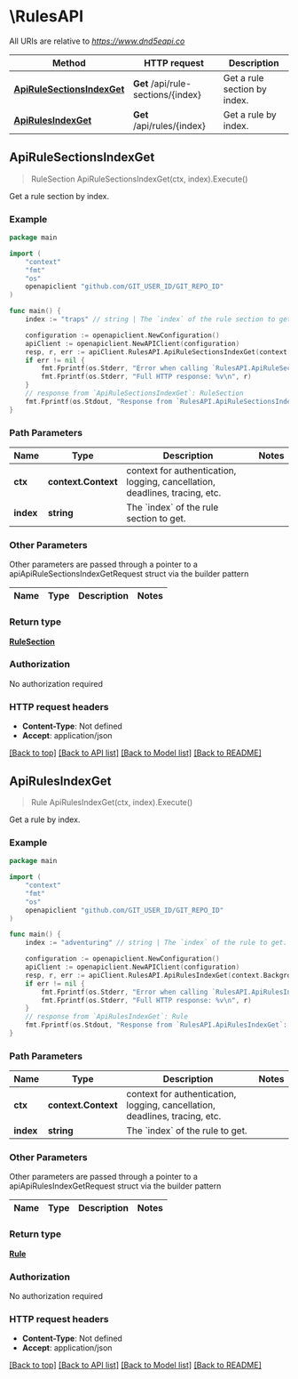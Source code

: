 # \RulesAPI

All URIs are relative to *https://www.dnd5eapi.co*

Method | HTTP request | Description
------------- | ------------- | -------------
[**ApiRuleSectionsIndexGet**](RulesAPI.md#ApiRuleSectionsIndexGet) | **Get** /api/rule-sections/{index} | Get a rule section by index.
[**ApiRulesIndexGet**](RulesAPI.md#ApiRulesIndexGet) | **Get** /api/rules/{index} | Get a rule by index.



## ApiRuleSectionsIndexGet

> RuleSection ApiRuleSectionsIndexGet(ctx, index).Execute()

Get a rule section by index.



### Example

```go
package main

import (
    "context"
    "fmt"
    "os"
    openapiclient "github.com/GIT_USER_ID/GIT_REPO_ID"
)

func main() {
    index := "traps" // string | The `index` of the rule section to get. 

    configuration := openapiclient.NewConfiguration()
    apiClient := openapiclient.NewAPIClient(configuration)
    resp, r, err := apiClient.RulesAPI.ApiRuleSectionsIndexGet(context.Background(), index).Execute()
    if err != nil {
        fmt.Fprintf(os.Stderr, "Error when calling `RulesAPI.ApiRuleSectionsIndexGet``: %v\n", err)
        fmt.Fprintf(os.Stderr, "Full HTTP response: %v\n", r)
    }
    // response from `ApiRuleSectionsIndexGet`: RuleSection
    fmt.Fprintf(os.Stdout, "Response from `RulesAPI.ApiRuleSectionsIndexGet`: %v\n", resp)
}
```

### Path Parameters


Name | Type | Description  | Notes
------------- | ------------- | ------------- | -------------
**ctx** | **context.Context** | context for authentication, logging, cancellation, deadlines, tracing, etc.
**index** | **string** | The &#x60;index&#x60; of the rule section to get.  | 

### Other Parameters

Other parameters are passed through a pointer to a apiApiRuleSectionsIndexGetRequest struct via the builder pattern


Name | Type | Description  | Notes
------------- | ------------- | ------------- | -------------


### Return type

[**RuleSection**](RuleSection.md)

### Authorization

No authorization required

### HTTP request headers

- **Content-Type**: Not defined
- **Accept**: application/json

[[Back to top]](#) [[Back to API list]](../README.md#documentation-for-api-endpoints)
[[Back to Model list]](../README.md#documentation-for-models)
[[Back to README]](../README.md)


## ApiRulesIndexGet

> Rule ApiRulesIndexGet(ctx, index).Execute()

Get a rule by index.



### Example

```go
package main

import (
    "context"
    "fmt"
    "os"
    openapiclient "github.com/GIT_USER_ID/GIT_REPO_ID"
)

func main() {
    index := "adventuring" // string | The `index` of the rule to get. 

    configuration := openapiclient.NewConfiguration()
    apiClient := openapiclient.NewAPIClient(configuration)
    resp, r, err := apiClient.RulesAPI.ApiRulesIndexGet(context.Background(), index).Execute()
    if err != nil {
        fmt.Fprintf(os.Stderr, "Error when calling `RulesAPI.ApiRulesIndexGet``: %v\n", err)
        fmt.Fprintf(os.Stderr, "Full HTTP response: %v\n", r)
    }
    // response from `ApiRulesIndexGet`: Rule
    fmt.Fprintf(os.Stdout, "Response from `RulesAPI.ApiRulesIndexGet`: %v\n", resp)
}
```

### Path Parameters


Name | Type | Description  | Notes
------------- | ------------- | ------------- | -------------
**ctx** | **context.Context** | context for authentication, logging, cancellation, deadlines, tracing, etc.
**index** | **string** | The &#x60;index&#x60; of the rule to get.  | 

### Other Parameters

Other parameters are passed through a pointer to a apiApiRulesIndexGetRequest struct via the builder pattern


Name | Type | Description  | Notes
------------- | ------------- | ------------- | -------------


### Return type

[**Rule**](Rule.md)

### Authorization

No authorization required

### HTTP request headers

- **Content-Type**: Not defined
- **Accept**: application/json

[[Back to top]](#) [[Back to API list]](../README.md#documentation-for-api-endpoints)
[[Back to Model list]](../README.md#documentation-for-models)
[[Back to README]](../README.md)

